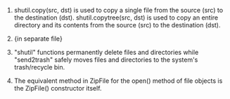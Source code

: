 1) shutil.copy(src, dst) is used to copy a single file from the source (src) to the destination (dst).
   shutil.copytree(src, dst) is used to copy an entire directory and its contents from the source (src) to the destination (dst).

2) {in separate file}

3) "shutil" functions permanently delete files and directories while "send2trash" safely moves files and directories to the system's trash/recycle bin.

4) The equivalent method in ZipFile for the open() method of file objects is the ZipFile() constructor itself.
